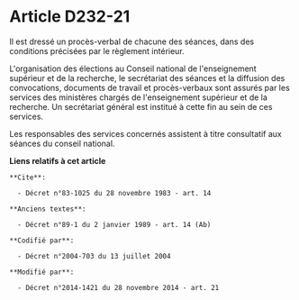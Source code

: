 # Article D232-21

Il est dressé un procès-verbal de chacune des séances, dans des conditions précisées par le règlement intérieur. 

L'organisation des élections au Conseil national de l'enseignement supérieur et de la recherche, le secrétariat des séances
et la diffusion des convocations, documents de travail et procès-verbaux sont assurés par les services des ministères chargés
de l'enseignement supérieur et de la recherche. Un secrétariat général est institué à cette fin au sein de ces services. 

Les responsables des services concernés assistent à titre consultatif aux séances du conseil national.

**Liens relatifs à cet article**

	**Cite**:

	  - Décret n°83-1025 du 28 novembre 1983 - art. 14

	**Anciens textes**:

	  - Décret n°89-1 du 2 janvier 1989 - art. 14 (Ab)

	**Codifié par**:

	  - Décret n°2004-703 du 13 juillet 2004

	**Modifié par**:

	  - Décret n°2014-1421 du 28 novembre 2014 - art. 21
